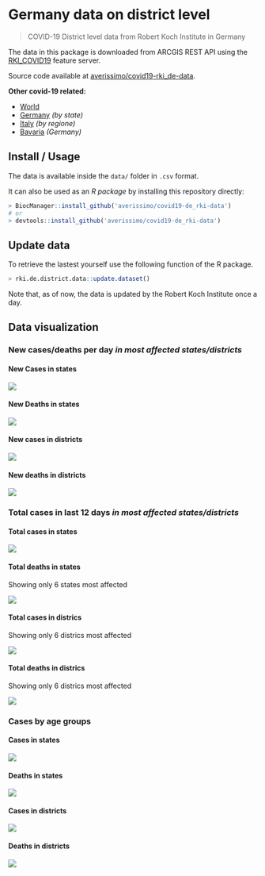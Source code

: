 Germany data on district level
================

> COVID-19 District level data from Robert Koch Institute in Germany

The data in this package is downloaded from ARCGIS REST API using the
[RKI\_COVID19](https://services7.arcgis.com/mOBPykOjAyBO2ZKk/arcgis/rest/services/RKI_COVID19/FeatureServer/0/query?where=Meldedatum+%3E+\(CURRENT_TIMESTAMP+-+3\)&objectIds=&time=&resultType=none&outFields=*&returnIdsOnly=false&returnUniqueIdsOnly=false&returnCountOnly=false&returnDistinctValues=false&cacheHint=false&orderByFields=Meldedatum&outStatistics=&having=&resultOffset=&resultRecordCount=&sqlFormat=none&f=html&token=)
feature server.

Source code available at
[averissimo/covid19-rki\_de-data](https://github.com/averissimo/covid19-de_rki-data).

**Other covid-19
    related:**

  - [World](https://averissimo.github.io/covid19-analysis/)
  - [Germany](https://averissimo.github.io/covid19-analysis/germany.html)
    *(by state)*
  - [Italy](https://averissimo.github.io/covid19-analysis/italy.html)
    *(by regione)*
  - [Bavaria](https://averissimo.github.io/covid19-analysis/bayer.html)
    *(Germany)*

## Install / Usage

The data is available inside the `data/` folder in `.csv` format.

It can also be used as an *R package* by installing this repository
directly:

``` r
> BiocManager::install_github('averissimo/covid19-de_rki-data')
# or
> devtools::install_github('averissimo/covid19-de_rki-data')
```

## Update data

To retrieve the lastest yourself use the following function of the R
package.

``` r
> rki.de.district.data::update.dataset()
```

Note that, as of now, the data is updated by the Robert Koch Institute
once a day.

## Data visualization

### New cases/deaths per day *in most affected states/districts*

#### New Cases in states

![](README_files/figure-gfm/unnamed-chunk-7-1.png)<!-- -->

#### New Deaths in states

![](README_files/figure-gfm/unnamed-chunk-8-1.png)<!-- -->

#### New cases in districts

![](README_files/figure-gfm/unnamed-chunk-9-1.png)<!-- -->

#### New deaths in districts

![](README_files/figure-gfm/unnamed-chunk-10-1.png)<!-- -->

### Total cases in last 12 days *in most affected states/districts*

#### Total cases in states

![](README_files/figure-gfm/unnamed-chunk-11-1.png)<!-- -->

#### Total deaths in states

Showing only 6 states most affected

![](README_files/figure-gfm/unnamed-chunk-12-1.png)<!-- -->

#### Total cases in districs

Showing only 6 districs most affected

![](README_files/figure-gfm/unnamed-chunk-13-1.png)<!-- -->

#### Total deaths in districs

Showing only 6 districs most affected

![](README_files/figure-gfm/unnamed-chunk-14-1.png)<!-- -->

### Cases by age groups

#### Cases in states

![](README_files/figure-gfm/unnamed-chunk-15-1.png)<!-- -->

#### Deaths in states

![](README_files/figure-gfm/unnamed-chunk-16-1.png)<!-- -->

#### Cases in districts

![](README_files/figure-gfm/unnamed-chunk-17-1.png)<!-- -->

#### Deaths in districts

![](README_files/figure-gfm/unnamed-chunk-18-1.png)<!-- -->
